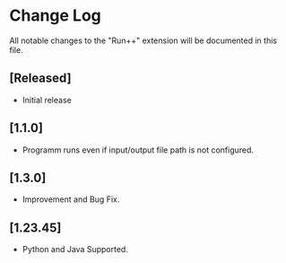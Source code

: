 # Change Log

All notable changes to the "Run++" extension will be documented in this file.

## [Released]

- Initial release

## [1.1.0]

- Programm runs even if input/output file path is not configured.

## [1.3.0]

- Improvement and Bug Fix.

## [1.23.45]

- Python and Java Supported.